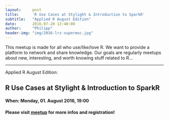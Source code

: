 ```yaml
---
layout:     post
title:      'R Use Cases at Stylight & Introduction to SparkR'
subtitle:   "Applied R August Edition"
date:       2016-07-20 13:40:00
author:     "Philipp"
header-img: "img/2016-lrz-supermuc.jpg"
---
```



This meetup is made for all who use/like/love R. We want to provide a platform to network and share knowledge.  Our goals are regularly meetups about new, interesting, and worth knowing stuff related to R... 

---

Applied R August Edition:

## R Use Cases at Stylight & Introduction to SparkR

#### When: Monday, 01. August 2016, 19:00

#### Please visit [<u>meetup</u>](http://www.meetup.com/Applied-R-Munich/events/232665164/) for more infos and registration!
